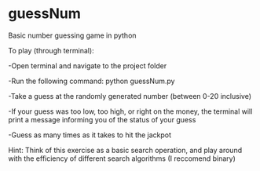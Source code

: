 # guessNum
Basic number guessing game in python

To play (through terminal):

-Open terminal and navigate to the project folder 

-Run the following command:
python guessNum.py

-Take a guess at the randomly generated number (between 0-20 inclusive)

-If your guess was too low, too high, or right on the money, the terminal will print a message informing you of the status of your guess

-Guess as many times as it takes to hit the jackpot

Hint: 
Think of this exercise as a basic search operation, and play around with the efficiency of different search algorithms (I reccomend binary)

